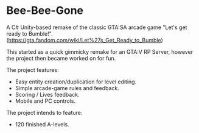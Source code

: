 # Bee-Bee-Gone
A C# Unity-based remake of the classic GTA:SA arcade game "Let's get ready to Bumble!". (https://gta.fandom.com/wiki/Let%27s_Get_Ready_to_Bumble)

This started as a quick gimmicky remake for an GTA:V RP Server, however the project then became worked on for fun.

The project features:
* Easy entity creation/duplication for level editing.
* Simple arcade-game rules and feedback.
* Scoring / Lives feedback.
* Mobile and PC controls.

The project intends to feature:
* 120 finished A-levels.
